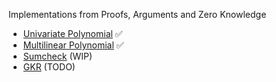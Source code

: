 Implementations from Proofs, Arguments and Zero Knowledge

- [Univariate Polynomial](/src/polynomial.rs) ✅
- [Multilinear Polynomial](/src/multilinear_poly.rs) ✅
- [Sumcheck]() (WIP)
- [GKR]() (TODO)